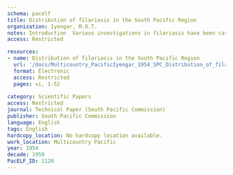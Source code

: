 ```yaml
---
schema: pacelf
title: Distribution of filariasis in the South Pacific Region
organization: Iyengar, M.O.T.
notes: Introduction  Various investigations in filariasis have been carried out in different parts of the South Pacific region. The results of the majority of these have appeared in numerous scientific periodicals, while many of them are confined to official reports and other records not easily accessible to a worker. The need was felt for collating all the data and presenting the available information in the form of maps so as to give a bird's-eye view of teh different aspects of filariasis in the region.
access: Restricted

resources:
- name: Distribution of filariasis in the South Pacific Region
  url: '/docs/Multicountry_PacificIyengar_1954_SPC_Distribution_of_filariasis_in_South_Pacific_Region_Tech_paper_No_66._1954df.txt'
  format: Electronic
  access: Restricted
  pages: vi, 1-52
 
category: Scientific Papers
access: Restricted
journal: Technical Paper (South Pacific Commission)
publisher: South Pacific Commission
language: English 
tags: English 
hardcopy_location: No hardcopy location available.
work_location: Multicountry Pacific
year: 1954
decade: 1950
PacELF_ID: 1120
---
```

